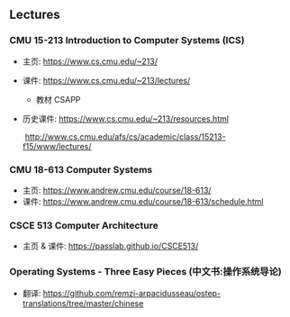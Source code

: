 ## Lectures

### CMU 15-213 Introduction to Computer Systems (ICS)

* 主页: https://www.cs.cmu.edu/~213/

* 课件: https://www.cs.cmu.edu/~213/lectures/

  * 教材 CSAPP

* 历史课件: https://www.cs.cmu.edu/~213/resources.html

  ​                 http://www.cs.cmu.edu/afs/cs/academic/class/15213-f15/www/lectures/

### CMU 18-613 Computer Systems

* 主页: https://www.andrew.cmu.edu/course/18-613/
* 课件: https://www.andrew.cmu.edu/course/18-613/schedule.html

### CSCE 513 Computer Architecture

* 主页 &  课件: https://passlab.github.io/CSCE513/

### Operating Systems - Three Easy Pieces (中文书:操作系统导论)

* 翻译: https://github.com/remzi-arpacidusseau/ostep-translations/tree/master/chinese
